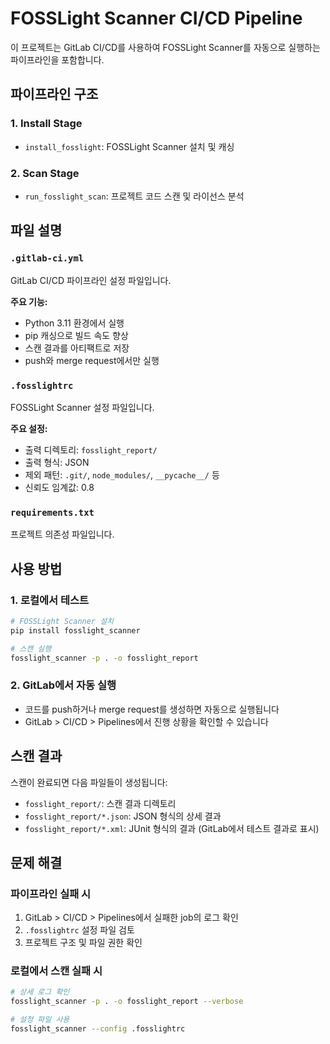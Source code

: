 <!--
SPDX-FileCopyrightText: Copyright (c) 2021 LG Electronics Inc.
SPDX-License-Identifier: Apache-2.0
-->


# FOSSLight Scanner CI/CD Pipeline

이 프로젝트는 GitLab CI/CD를 사용하여 FOSSLight Scanner를 자동으로 실행하는 파이프라인을 포함합니다.

## 파이프라인 구조

### 1. Install Stage
- `install_fosslight`: FOSSLight Scanner 설치 및 캐싱

### 2. Scan Stage  
- `run_fosslight_scan`: 프로젝트 코드 스캔 및 라이선스 분석

## 파일 설명

### `.gitlab-ci.yml`
GitLab CI/CD 파이프라인 설정 파일입니다.

**주요 기능:**
- Python 3.11 환경에서 실행
- pip 캐싱으로 빌드 속도 향상
- 스캔 결과를 아티팩트로 저장
- push와 merge request에서만 실행

### `.fosslightrc`
FOSSLight Scanner 설정 파일입니다.

**주요 설정:**
- 출력 디렉토리: `fosslight_report/`
- 출력 형식: JSON
- 제외 패턴: `.git/`, `node_modules/`, `__pycache__/` 등
- 신뢰도 임계값: 0.8

### `requirements.txt`
프로젝트 의존성 파일입니다.

## 사용 방법

### 1. 로컬에서 테스트
```bash
# FOSSLight Scanner 설치
pip install fosslight_scanner

# 스캔 실행
fosslight_scanner -p . -o fosslight_report
```

### 2. GitLab에서 자동 실행
- 코드를 push하거나 merge request를 생성하면 자동으로 실행됩니다
- GitLab > CI/CD > Pipelines에서 진행 상황을 확인할 수 있습니다

## 스캔 결과

스캔이 완료되면 다음 파일들이 생성됩니다:
- `fosslight_report/`: 스캔 결과 디렉토리
- `fosslight_report/*.json`: JSON 형식의 상세 결과
- `fosslight_report/*.xml`: JUnit 형식의 결과 (GitLab에서 테스트 결과로 표시)

## 문제 해결

### 파이프라인 실패 시
1. GitLab > CI/CD > Pipelines에서 실패한 job의 로그 확인
2. `.fosslightrc` 설정 파일 검토
3. 프로젝트 구조 및 파일 권한 확인

### 로컬에서 스캔 실패 시
```bash
# 상세 로그 확인
fosslight_scanner -p . -o fosslight_report --verbose

# 설정 파일 사용
fosslight_scanner --config .fosslightrc
```
